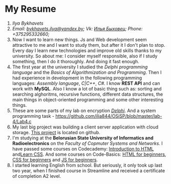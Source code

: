 # My Resume
1. *Ilya Bykhavets*
2. *Email: bykhavets.ilya@yandex.by; Vk: [Илья Быховец](https://vk.com/id189317079); Phone: +375295332660;*
3. Now I want to learn new things. Js and Web development seem attractive to me and I want to study them, but after it I don't plan to stop. Every day I learn new technologies and improve old skills thanks to my university. So about me: I consider myself responsible, also if I study something, then I do it thoroughly. And doing it fast enough.
4. The first year at the university I studied the *Delphi programming language* and the *Basics of Algorithmization and Programming*. Then I had experience in development in the following programming languages: *Assembly language*, *C|C++*, *C#*. I know **REST API** and can work with **MySQL**. Also I know a lot of basic thing such as: sorting and searching alghoritms, recursive functions, different data structures, the main things in object-oriented programming and some other interesting things.
5. These are some parts of my lab on encryption [*Delphi*](https://pastebin.com/7q9nLRFg). And a system programming task - https://github.com/ilia844/OSiSP/blob/master/lab-4/Lab4.c
6. My last big project was building a client server application with cloud storage. [This project](https://github.com/ilia844/KSiS/tree/master/Chat) is located on github.
7. I'm studying at the **Belorusian State University of Informatics and Radioelectronics** on the *Faculty of Copmuter Systems and Networks*. I have passed some courses on Codecademy: [Introduction to HTML](https://www.codecademy.com/learn/learn-html) and[Learn CSS](https://www.codecademy.com/learn/learn-css). And some courses on Code-Basics: [HTML for beginners](https://ru.code-basics.com/languages/html), [CSS for beginners](https://ru.code-basics.com/languages/css) and [JS for beginners](https://ru.code-basics.com/languages/javascript).
8. I started learning English from school. But seriously, it only took up last two year, when I finished course in Streamline and received a certificate of completion A2 level.

